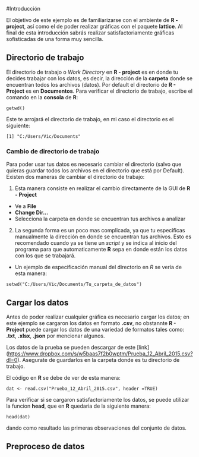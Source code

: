 #Introducción

El objetivo de este ejemplo es de familiarizarse con el ambiente de **R - project**, así como el de poder realizar gráficas con el paquete **lattice**. Al final de esta introducción sabrás realizar satisfactoriamente gráficas sofisticadas de una forma muy sencilla.

## Directorio de trabajo

El directorio de trabajo o *Work Directory* en **R - project** es en donde tu decides trabajar con los datos, es decir, la dirección de la **carpeta** donde se encuentran todos los archivos (datos). Por default el directorio de **R - Project** es en **Documentos**. Para verificar el directorio de trabajo, escribe el comando en la **consola** de **R**:

````{r}
getwd()
````
Éste te arrojará el directorio de trabajo, en mi caso el directorio es el siguiente:

````{r}
[1] "C:/Users/Vic/Documents"
````
### Cambio de directorio de trabajo

Para poder usar tus datos es necesario cambiar el directorio (salvo que quieras guardar todos los archivos en el directorio que está por Default). Existen dos maneras de cambiar el directorio de trabajo:   

1. Ésta manera consiste en realizar el cambio directamente de la GUI de **R - Project**
  + Ve a **File**  
  + **Change Dir...**
  + Selecciona la carpeta en donde se encuentran tus archivos a analizar

2. La segunda forma es un poco mas complicada, ya que tu especificas manualmente la dirección en donde se encuentran tus archivos. Esto es recomendado cuando ya se tiene un *script* y se indica al inicio del programa para que automaticamente **R** sepa en donde están los datos con los que se trabajará.

  + Un ejemplo de especificación manual del directorio en *R* se vería de esta manera:

````{r}
setwd("C:/Users/Vic/Documents/Tu_carpeta_de_datos")
````
## Cargar los datos

Antes de poder realizar cualquier gráfica es necesario cargar los datos; en este ejemplo se cargaron los datos en formato **.csv**, no obstannte **R - Project** puede cargar los datos de una variedad de formatos tales como: **.txt**, **.xlsx**, **.json** por mencionar algunos.

Los datos de la prueba se pueden descargar de este [link] (https://www.dropbox.com/s/w5baas7f2b0wptm/Prueba_12_Abril_2015.csv?dl=0). Asegurate de guardarlos en la carpeta donde es tu directorio de trabajo.

El código en **R** se debe de ver de esta manera:

````{r}
dat <- read.csv("Prueba_12_Abril_2015.csv", header =TRUE)
````
Para verificar si se cargaron satisfactoriamente los datos, se puede utilizar la funcion **head**, que en **R** quedaria de la siguiente manera:

````{r}
head(dat)
````
dando como resultado las primeras observaciones del conjunto de datos.

## Preproceso de datos

